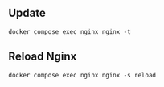## Update

    docker compose exec nginx nginx -t


## Reload Nginx

    docker compose exec nginx nginx -s reload

